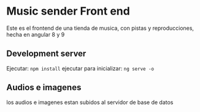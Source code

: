 # Music sender Front end

Este es el frontend de una tienda de musica, con pistas y reproducciones, hecha en angular 8 y 9

## Development server

Ejecutar: ```npm install```
ejecutar para inicializar: ```ng serve -o```

## Audios e imagenes
los audios e imagenes estan subidos al servidor de base de datos